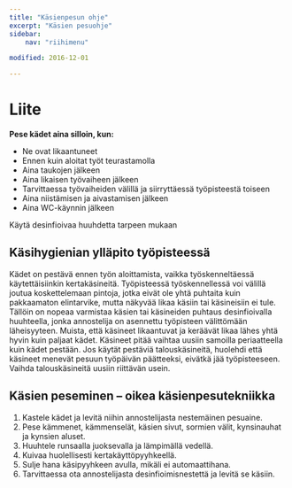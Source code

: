 ```yaml
---
title: "Käsienpesun ohje"
excerpt: "Käsien pesuohje"
sidebar:
    nav: "riihimenu"

modified: 2016-12-01

---
```

# Liite

**Pese kädet aina silloin, kun:**

- Ne ovat likaantuneet
- Ennen kuin aloitat työt teurastamolla
- Aina taukojen jälkeen
- Aina likaisen työvaiheen jälkeen
- Tarvittaessa työvaiheiden välillä ja siirryttäessä työpisteestä toiseen
- Aina niistämisen ja aivastamisen jälkeen
- Aina WC-käynnin jälkeen

Käytä desinfioivaa huuhdetta tarpeen mukaan

## Käsihygienian ylläpito työpisteessä

Kädet on pestävä ennen työn aloittamista, vaikka työskenneltäessä käytettäisiinkin kertakäsineitä.  Työpisteessä työskennellessä voi välillä joutua koskettelemaan pintoja, jotka eivät ole yhtä puhtaita kuin pakkaamaton elintarvike, mutta näkyvää likaa käsiin tai käsineisiin ei tule. Tällöin on nopeaa varmistaa käsien tai käsineiden puhtaus desinfioivalla huuhteella, jonka annostelija on asennettu työpisteen välittömään läheisyyteen.
Muista, että käsineet likaantuvat ja keräävät likaa lähes yhtä hyvin kuin paljaat kädet. Käsineet pitää vaihtaa uusiin samoilla periaatteella kuin kädet pestään.
Jos käytät pestäviä talouskäsineitä, huolehdi että käsineet menevät pesuun työpäivän päätteeksi, eivätkä jää työpisteeseen. Vaihda talouskäsineitä uusiin riittävän usein.

## Käsien peseminen – oikea käsienpesutekniikka

 1.  Kastele kädet ja levitä niihin annostelijasta nestemäinen pesuaine.
 2.  Pese kämmenet, kämmenselät, käsien sivut, sormien välit, kynsinauhat ja kynsien aluset.
 3.  Huuhtele runsaalla juoksevalla ja lämpimällä vedellä.
 4.  Kuivaa huolellisesti kertakäyttöpyyhkeellä.
 5.  Sulje hana käsipyyhkeen avulla, mikäli ei automaattihana.
 6.  Tarvittaessa ota annostelijasta desinfioimisnestettä ja levitä se käsiin.
